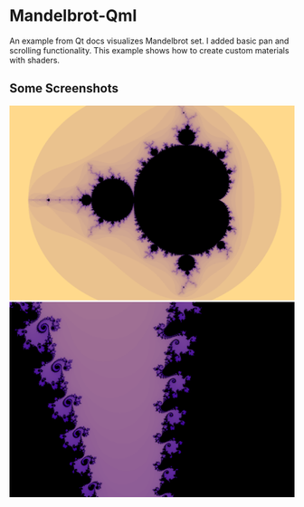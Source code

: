 # Mandelbrot-Qml
An example from Qt docs visualizes Mandelbrot set. I added basic pan and scrolling functionality.
This example shows how to create custom materials with shaders.

## Some Screenshots
![Screenshot](screenshots/screenshot1.png)
![Screenshot](screenshots/screenshot2.png)
